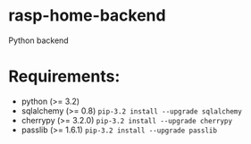 rasp-home-backend
=================

Python backend

# Requirements: #

* python (>= 3.2)
* sqlalchemy (>= 0.8)
  `pip-3.2 install --upgrade sqlalchemy`
* cherrypy (>= 3.2.0)
  `pip-3.2 install --upgrade cherrypy`
* passlib (>= 1.6.1)
  `pip-3.2 install --upgrade passlib`


